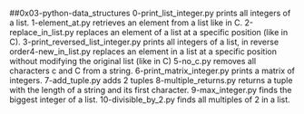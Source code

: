 ##0x03-python-data_structures
0-print_list_integer.py prints all integers of a list.
1-element_at.py  retrieves an element from a list like in C.
2-replace_in_list.py replaces an element of a list at a specific position (like in C).
3-print_reversed_list_integer.py prints all integers of a list, in reverse order4-new_in_list.py replaces an element in a list at a specific position without modifying the original list (like in C)
5-no_c.py removes all characters c and C from a string.
6-print_matrix_integer.py prints a matrix of integers.
7-add_tuple.py adds 2 tuples
8-multiple_returns.py returns a tuple with the length of a string and its first character.
9-max_integer.py finds the biggest integer of a list.
10-divisible_by_2.py finds all multiples of 2 in a list.
